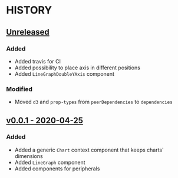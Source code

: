 # HISTORY

## [Unreleased](https://github.com/se7entyse7en/react-data-viz/compare/v0.0.1...master)

### Added

- Added travis for CI
- Added possibility to place axis in different positions
- Added `LineGraphDoubleYAxis` component

### Modified

- Moved `d3` and `prop-types` from `peerDependencies` to `dependencies`

## [v0.0.1 - 2020-04-25](https://github.com/se7entyse7en/react-data-viz/compare/b9d77d761b3b076d7d16cd90d1c7162b82f896ae...v0.0.1)

### Added

- Added a generic `Chart` context component that keeps charts' dimensions
- Added `LineGraph` component
- Added components for peripherals
